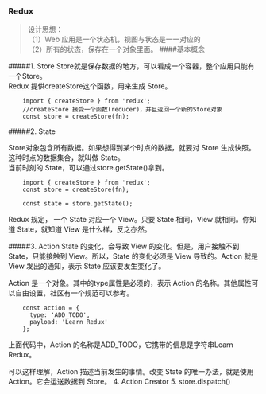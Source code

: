 ### Redux
>设计思想：  
>（1）Web 应用是一个状态机，视图与状态是一一对应的  
>（2）所有的状态，保存在一个对象里面。
####基本概念

#####1. Store 
Store就是保存数据的地方，可以看成一个容器，整个应用只能有一个Store。  
Redux 提供createStore这个函数，用来生成 Store。

		import { createStore } from 'redux';
		//createStore 接受一个函数(reducer)，并且返回一个新的Store对象
		const store = createStore(fn);

#####2. State

Store对象包含所有数据。如果想得到某个时点的数据，就要对 Store 生成快照。这种时点的数据集合，就叫做 State。  
当前时刻的 State，可以通过store.getState()拿到。

		import { createStore } from 'redux';
		const store = createStore(fn);

		const state = store.getState();
Redux 规定， 一个 State 对应一个 View。只要 State 相同，View 就相同。你知道 State，就知道 View 是什么样，反之亦然。

#####3. Action
State 的变化，会导致 View 的变化。但是，用户接触不到 State，只能接触到 View。所以，State 的变化必须是 View 导致的。Action 就是 View 发出的通知，表示 State 应该要发生变化了。

Action 是一个对象。其中的type属性是必须的，表示 Action 的名称。其他属性可以自由设置，社区有一个规范可以参考。


		const action = {
		  type: 'ADD_TODO',
		  payload: 'Learn Redux'
		};
上面代码中，Action 的名称是ADD_TODO，它携带的信息是字符串Learn Redux。

可以这样理解，Action 描述当前发生的事情。改变 State 的唯一办法，就是使用 Action。它会运送数据到 Store。
4. Action Creator
5. store.dispatch()
